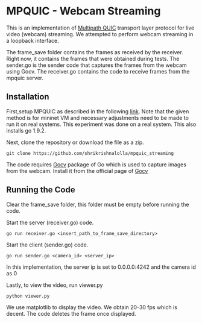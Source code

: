 # MPQUIC - Webcam Streaming

This is an implementation of [Multipath QUIC](https://github.com/qdeconinck/mp-quic/) transport layer protocol for live video (webcam) streaming. We attempted to perform webcam streaming in a loopback interface. 

The frame_save folder contains the frames as received by the receiver. Right now, it contains the frames that were obtained during tests. The sender.go is the sender code that captures the frames from the webcam using Gocv. The receiver.go contains the code to receive frames from the mpquic server.

## Installation

First,setup MPQUIC as described in the following [link](https://multipath-quic.org/2017/12/09/artifacts-available.html). Note that the given method is for mininet VM and necessary adjustments need to be made to run it on real systems. This experiment was done on a real system. This also installs go 1.9.2.

Next, clone the repository or download the file as a zip.
```
git clone https://github.com/shrikrishnalolla/mpquic_streaming
```
The code requires [Gocv](https://gocv.io/) package of Go which is used to capture images from the webcam. Install it from the official page of [Gocv](https://gocv.io/)

## Running the Code

Clear the frame_save folder, this folder must be empty before running the code. 

Start the server (receiver.go) code.

~~~
go run receiver.go <insert_path_to_frame_save_directory>
~~~

Start the client (sender.go) code.

~~~
go run sender.go <camera_id> <server_ip>
~~~

In this implementation, the server ip is set to 0.0.0.0:4242 and the camera id as 0

Lastly, to view the video, run viewer.py

~~~
python viewer.py
~~~

We use matplotlib to display the video. We obtain 20-30 fps which is decent. The code deletes the frame once displayed.
